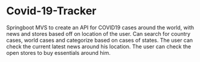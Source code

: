 # Covid-19-Tracker
Springboot MVS to create an API for COVID19 cases around the world, with news and stores based off on location of the user. 
Can search for country cases, world cases and categorize based on cases of states.
The user can check the current latest news around his location.
The user can check the open stores to buy essentials around him.
